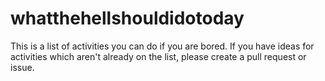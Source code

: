# whatthehellshouldidotoday

This is a list of activities you can do if you are bored. If you have ideas for activities which aren't already on the list, please create a pull request or issue.

